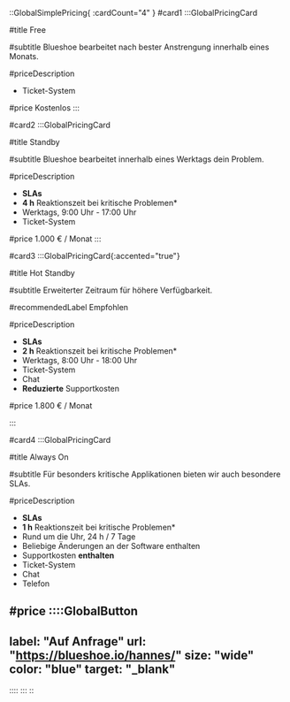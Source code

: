 ::GlobalSimplePricing{ :cardCount="4" }
#card1
:::GlobalPricingCard

#title
Free

#subtitle
Blueshoe bearbeitet nach bester Anstrengung innerhalb eines Monats.

#priceDescription
- Ticket-System

#price
Kostenlos
:::

#card2
:::GlobalPricingCard

#title
Standby

#subtitle
Blueshoe bearbeitet innerhalb eines Werktags dein Problem.

#priceDescription
- **SLAs**
- **4 h** Reaktionszeit bei kritische Problemen*
- Werktags, 9:00 Uhr - 17:00 Uhr
- Ticket-System

#price
1.000 € / Monat
:::

#card3
:::GlobalPricingCard{:accented="true"}

#title
Hot Standby

#subtitle
Erweiterter Zeitraum für höhere Verfügbarkeit.

#recommendedLabel
Empfohlen

#priceDescription
- **SLAs**
- **2 h** Reaktionszeit bei kritische Problemen*
- Werktags, 8:00 Uhr - 18:00 Uhr
- Ticket-System
- Chat
- **Reduzierte** Supportkosten

#price
1.800 € / Monat

:::

#card4
:::GlobalPricingCard

#title
Always On

#subtitle
Für besonders kritische Applikationen bieten wir auch besondere SLAs.

#priceDescription
- **SLAs**
- **1 h** Reaktionszeit bei kritische Problemen*
- Rund um die Uhr, 24 h / 7 Tage
- Beliebige Änderungen an der Software enthalten
- Supportkosten **enthalten**
- Ticket-System
- Chat
- Telefon

#price
::::GlobalButton
---
label: "Auf Anfrage" 
url: "https://blueshoe.io/hannes/" 
size: "wide" 
color: "blue"
target: "_blank"
---
::::
:::
::